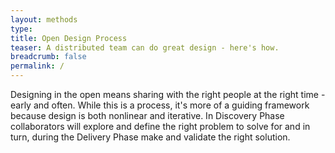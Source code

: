 ```yaml
---
layout: methods
type:
title: Open Design Process
teaser: A distributed team can do great design - here's how.
breadcrumb: false
permalink: /
---
```


Designing in the open means sharing with the right people at the right time - early and often. While this is a process, it's more of a guiding framework because design is both nonlinear and iterative. In Discovery Phase collaborators will explore and define the right problem to solve for and in turn, during the Delivery Phase make and validate the right solution.
